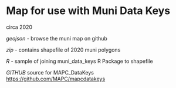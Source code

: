 # Map for use with Muni Data Keys

circa 2020 

_geojson_ - browse the muni map on github

_zip_ -  contains shapefile of 2020 muni polygons

_R_ -  sample of joining muni_data_keys R Package to shapefile

_GITHUB_ source for MAPC_DataKeys  https://github.com/MAPC/mapcdatakeys